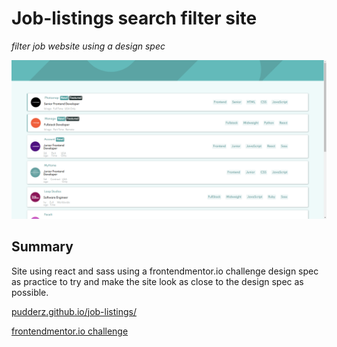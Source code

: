 # Job-listings search filter site
_filter job website using a design spec_

![filter job website](./READMEImages/homePage.png)

## Summary
Site using react and sass using a frontendmentor.io challenge design spec as practice to try and make the site look as close to the design spec as possible.

[pudderz.github.io/job-listings/](pudderz.github.io/job-listings/)

[frontendmentor.io challenge](https://www.frontendmentor.io/challenges/job-listings-with-filtering-ivstIPCt)